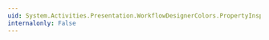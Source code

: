 ```yaml
---
uid: System.Activities.Presentation.WorkflowDesignerColors.PropertyInspectorToolBarItemHoverBackgroundBrushKey
internalonly: False
---
```

